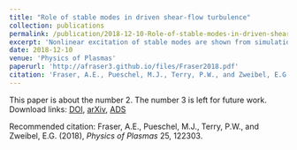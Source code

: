 ```yaml
---
title: "Role of stable modes in driven shear-flow turbulence"
collection: publications
permalink: /publication/2018-12-10-Role-of-stable-modes-in-driven-shear-flow-turbulence
excerpt: 'Nonlinear excitation of stable modes are shown from simulations of shear-flow turbulence; inclusion of stable modes in reduced models explored.'
date: 2018-12-10
venue: 'Physics of Plasmas'
paperurl: 'http://afraser3.github.io/files/Fraser2018.pdf'
citation: 'Fraser, A.E., Pueschel, M.J., Terry, P.W., and Zweibel, E.G. (2018), <i>Physics of Plasmas</i> 24, 122303.'
---
```

This paper is about the number 2. The number 3 is left for future work.
Download links: [DOI](https://doi.org/10.1063/1.5049580), [arXiv](https://arxiv.org/abs/1807.09280), [ADS](https://ui.adsabs.harvard.edu/abs/2018PhPl...25l2303F/abstract)

Recommended citation: Fraser, A.E., Pueschel, M.J., Terry, P.W., and Zweibel, E.G. (2018), <i>Physics of Plasmas</i> 25, 122303.
